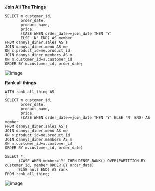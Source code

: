 __Join All The Things__
```
SELECT m.customer_id, 
       order_date, 
       product_name, 
       price, 
       (CASE WHEN order_date>=join_date THEN 'Y' 
       ELSE 'N' END) AS member
FROM dannys_diner.sales AS s
JOIN dannys_diner.menu AS me
ON s.product_id=me.product_id
JOIN dannys_diner.members AS m
ON m.customer_id=s.customer_id
ORDER BY m.customer_id, order_date;
```
![image](https://user-images.githubusercontent.com/89729029/134113442-f33eb2a9-1f75-4171-9bb9-925a32e2e3bc.png)


__Rank all things__
```
WITH rank_all_thing AS 
(
SELECT m.customer_id, 
       order_date, 
       product_name, 
       price, 
       (CASE WHEN order_date>=join_date THEN 'Y' ELSE 'N' END) AS member
FROM dannys_diner.sales AS s
JOIN dannys_diner.menu AS me
ON s.product_id=me.product_id
JOIN dannys_diner.members AS m
ON m.customer_id=s.customer_id
ORDER BY m.customer_id, order_date)

SELECT *, 
      (CASE WHEN member='Y' THEN DENSE_RANK() OVER(PARTITION BY customer_id, member ORDER BY order_date) 
      ELSE null END) AS rank
FROM rank_all_thing;
```
![image](https://user-images.githubusercontent.com/89729029/134113512-5c952e17-6d0e-4392-83c8-a99c2e30ea48.png)
